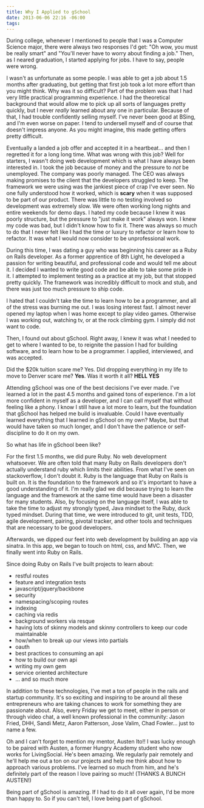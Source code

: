 ```yaml
---
title: Why I Applied to gSchool
date: 2013-06-06 22:16 -06:00
tags:
---
```


During college, whenever I mentioned to people that I was a Computer Science major, there were always two responses I'd get: "Oh wow, you must be really smart" and "You'll never have to worry about finding a job." Then, as I neared graduation, I started applying for jobs. I have to say, people were wrong.

I wasn't as unfortunate as some people. I was able to get a job about 1.5 months after graduating, but getting that first job took a lot more effort than you might think. Why was it so difficult? Part of the problem was that I had very little practical programming experience. I had the theoretical background that would allow me to pick up all sorts of languages pretty quickly, but I never *really* learned about any one in particular. Because of that, I had trouble confidently selling myself. I've never been good at BSing, and I'm even worse on paper. I tend to undersell myself and of course that doesn't impress anyone. As you might imagine, this made getting offers pretty difficult.

Eventually a landed a job offer and accepted it in a heartbeat... and then I regretted it for a long long time. What was wrong with this job? Well for starters, I wasn't doing web development which is what I have always been interested in. I took the job because of money and the pressure to *not* be unemployed. The company was poorly managed. The CEO was always making promises to the client that the developers struggled to keep. The framework we were using was the jankiest piece of crap I've ever seen. No one fully understood how it worked, which is **scary** when it was supposed to be part of our product. There was little to no testing involved so development was extremely slow. We were often working long nights and entire weekends for demo days. I hated my code because I knew it was poorly structure, but the pressure to "just make it work" always won. I knew my code was bad, but I didn't know how to fix it. There was always so much to do that I never felt like I had the time or luxury to refactor or learn how to refactor. It was what I would now consider to be unprofessional work. 

During this time, I was dating a guy who was beginning his career as a Ruby on Rails developer. As a former apprentice of 8th Light, he developed a passion for writing beautiful, and professional code and would tell me about it. I decided I wanted to write good code and be able to take some pride in it. I attempted to implement testing as a practice at my job, but that stopped pretty quickly. The framework was incredibly difficult to mock and stub, and there was just too much pressure to ship code. 

I hated that I couldn't take the time to learn how to be a programmer, and all of the stress was burning me out. I was losing interest fast. I almost never opened my laptop when I was home except to play video games. Otherwise I was working out, watching tv, or at the rock climbing gym. I simply did not want to code.

Then, I found out about gSchool. Right away, I knew it was what I needed to get to where I wanted to be, to reignite the passion I had for building software, and to learn how to be a programmer. I applied, interviewed, and was accepted.

Did the $20k tuition scare me? Yes. Did dropping everything in my life to move to Denver scare me? **Yes**. Was it worth it all? **HELL YES**

Attending gSchool was one of the best decisions I've ever made. I've learned a lot in the past 4.5 months and gained tons of experience. I'm a lot more confident in myself as a developer, and I can call myself that without feeling like a phony. I know I still have a lot more to learn, but the foundation that gSchool has helped me build is invaluable. Could I have eventually learned everything that I learned in gSchool on my own? Maybe, but that would have taken so much longer, and I don't have the patience or self-discipline to do it on my own.

So what has life in gSchool been like?

For the first 1.5 months, we did pure Ruby. No web development whatsoever. We are often told that many Ruby on Rails developers don't actually understand ruby which limits their abilities. From what I've seen on stackoverflow, I don't doubt it. Ruby is the language that Ruby on Rails is built on. It is the foundation to the framework and so it's important to have a good understanding of it. I'm really glad we did because trying to learn the language and the framework at the same time would have been a disaster for many students. Also, by focusing on the language itself, I was able to take the time to adjust my strongly typed, Java mindset to the Ruby, duck typed mindset. During that time, we were introduced to git, unit tests, TDD, agile development, pairing, pivotal tracker, and other tools and techniques that are necessary to be good developers.

Afterwards, we dipped our feet into web development by building an app via sinatra. In this app, we began to touch on html, css, and MVC. Then, we finally went into Ruby on Rails.

Since doing Ruby on Rails I've built projects to learn about:
* restful routes
* feature and integration tests
* javascript/jquery/backbone
* security
* namespacing/scoping routes
* indexing
* caching via redis
* background workers via resque
* having lots of skinny models and skinny controllers to keep our code maintainable
* how/when to break up our views into partials
* oauth
* best practices to consuming an api
* how to build our own api
* writing my own gem
* service oriented architecture
* ... and so much more

In addition to these technologies, I've met a ton of people in the rails and startup community. It's so exciting and inspiring to be around all these entrepreneurs who are taking chances to work for something they are passionate about. Also, every Friday we get to meet, either in person or through video chat, a well known professional in the community: Jason Fried, DHH, Sandi Metz, Aaron Patterson, Jose Valim, Chad Fowler... just to name a few.

Oh and I can't forget to mention my mentor, Austen Ito!! I was lucky enough to be paired with Austen, a former Hungry Academy student who now works for LivingSocial. He's been amazing. We regularly pair remotely and he'll help me out a ton on our projects and help me think about how to approach various problems. I've learned so much from him, and he's definitely part of the reason I love pairing so much! (THANKS A BUNCH AUSTEN!)

Being part of gSchool is amazing. If I had to do it all over again, I'd be more than happy to. So if you can't tell, I love being part of gSchool.
